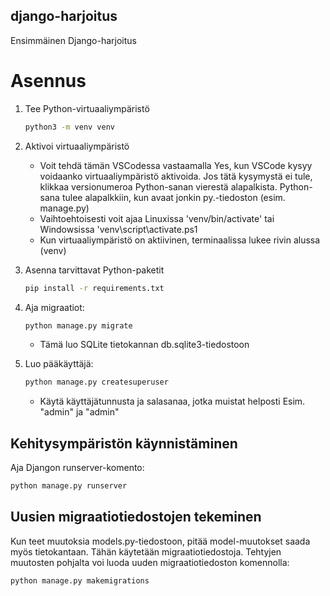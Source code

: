 ## django-harjoitus
Ensimmäinen Django-harjoitus

# Asennus
1. Tee Python-virtuaaliympäristö
   ```sh
   python3 -m venv venv
   ```
2. Aktivoi virtuaaliympäristö
   - Voit tehdä tämän VSCodessa vastaamalla Yes, kun VSCode kysyy voidaanko virtuaaliympäristö aktivoida. Jos tätä kysymystä ei tule, klikkaa versionumeroa Python-sanan vierestä alapalkista. Python-sana tulee alapalkkiin, kun avaat jonkin py.-tiedoston (esim. manage.py)
   - Vaihtoehtoisesti voit ajaa Linuxissa 'venv/bin/activate' tai Windowsissa 'venv\script\activate.ps1
   - Kun virtuaaliympäristö on aktiivinen, terminaalissa lukee rivin alussa (venv)
3. Asenna tarvittavat Python-paketit
   ```sh
   pip install -r requirements.txt
4. Aja migraatiot:
   ```sh
   python manage.py migrate
   ```
   - Tämä luo SQLite tietokannan db.sqlite3-tiedostoon

5. Luo pääkäyttäjä:
   ```sh
   python manage.py createsuperuser
   ```
   - Käytä käyttäjätunnusta ja salasanaa, jotka muistat helposti
     Esim. "admin" ja "admin"

## Kehitysympäristön käynnistäminen

Aja Djangon runserver-komento:
```sh
python manage.py runserver
```

## Uusien migraatiotiedostojen tekeminen

Kun teet muutoksia models.py-tiedostoon, pitää model-muutokset saada myös tietokantaan. Tähän käytetään migraatiotiedostoja. Tehtyjen muutosten pohjalta voi luoda uuden migraatiotiedoston komennolla:
```sh
python manage.py makemigrations
```
